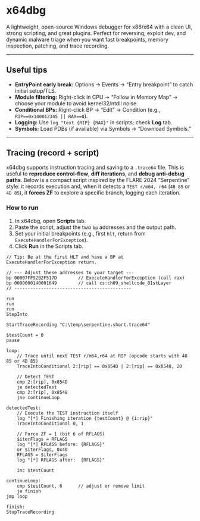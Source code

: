 # x64dbg 

A lightweight, open-source Windows debugger for x86/x64 with a clean UI, strong scripting, and great plugins. Perfect for reversing, exploit dev, and dynamic malware triage when you want fast breakpoints, memory inspection, patching, and trace recording.


---

## Useful tips

* **EntryPoint early break:** Options → Events → “Entry breakpoint” to catch initial setup/TLS.
* **Module filtering:** Right-click in CPU → “Follow in Memory Map” → choose your module to avoid kernel32/ntdll noise.
* **Conditional BPs:** Right-click BP → “Edit” → Condition (e.g., `RIP==0x140012345 || RAX==0`).
* **Logging:** Use `log "text {RIP} {RAX}"` in scripts; check **Log** tab.
* **Symbols:** Load PDBs (if available) via Symbols → “Download Symbols.”

---

## Tracing (record + script)

x64dbg supports instruction tracing and saving to a `.trace64` file. This is useful to **reproduce control-flow**, **diff iterations**, and **debug anti-debug paths**. Below is a compact script inspired by the FLARE 2024 “Serpentine” style: it records execution and, when it detects a `TEST r/m64, r64` (`48 85` or `4D 85`), it **forces ZF** to explore a specific branch, logging each iteration.

### How to run

1. In x64dbg, open **Scripts** tab.
2. Paste the script, adjust the two `bp` addresses and the output path.
3. Set your initial breakpoints (e.g., first `hlt`, return from `ExecuteHandlerForException`).
4. Click **Run** in the Scripts tab.

```
// Tip: Be at the first HLT and have a BP at ExecuteHandlerForException return.

// --- Adjust these addresses to your target ---
bp 00007FF92B2F517D        // ExecuteHandlerForException (call rax)
bp 0000000140001649        // call cs:ch09_shellcode_01stLayer
// --------------------------------------------

run
run
run
StepInto

StartTraceRecording "C:\temp\serpentine.short.trace64"

$testCount = 0
pause

loop:
    // Trace until next TEST r/m64,r64 at RIP (opcode starts with 48 85 or 4D 85)
    TraceIntoConditional 2:[rip] == 0x854D | 2:[rip] == 0x8548, 20

    // Detect TEST
    cmp 2:[rip], 0x854D
    je detectedTest
    cmp 2:[rip], 0x8548
    jne continueLoop

detectedTest:
    // Execute the TEST instruction itself
    log "[*] Finishing iteration {testCount} @ {i:rip}"
    TraceIntoConditional 0, 1

    // Force ZF = 1 (bit 6 of RFLAGS)
    $iterFlags = RFLAGS
    log "[*] RFLAGS before: {RFLAGS}"
    or $iterFlags, 0x40
    RFLAGS = $iterFlags
    log "[*] RFLAGS after:  {RFLAGS}"

    inc $testCount

continueLoop:
    cmp $testCount, 6      // adjust or remove limit
    je finish
jmp loop

finish:
StopTraceRecording
```
